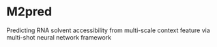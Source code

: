 # M2pred
Predicting RNA solvent accessibility from multi-scale context feature via multi-shot neural network framework

